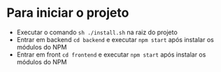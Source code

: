 # Para iniciar o projeto

- Executar o comando `sh ./install.sh` na raiz do projeto
- Entrar em backend `cd backend` e executar `npm start` após instalar os módulos do NPM
- Entrar em front `cd frontend` e executar `npm start` após instalar os módulos do NPM
